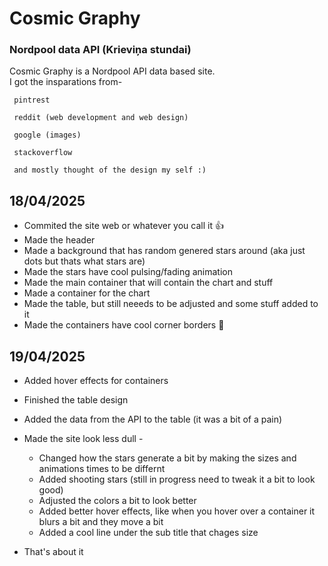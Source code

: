 <h1>Cosmic Graphy</h1>
<h3>Nordpool data API (Krieviņa stundai)</h3>

Cosmic Graphy is a Nordpool API data based site.<br>
I got the insparations from- <br>

     pintrest
     
     reddit (web development and web design)
     
     google (images)
     
     stackoverflow
     
     and mostly thought of the design my self :)

<h2 style="font-weight: bold"> 18/04/2025 </h1>

- Commited the site web or whatever you call it 👍<br>
- Made the header<br>
- Made a background that has random genered stars around (aka just dots but thats what stars are)<br>
- Made the stars have cool pulsing/fading animation<br>
- Made the main container that will contain the chart and stuff<br>
- Made a container for the chart<br>
- Made the table, but still neeeds to be adjusted and some stuff added to it<br>
- Made the containers have cool corner borders 💯<br>

<h2 style="font-weight: bold"> 19/04/2025 </h1>

- Added hover effects for containers<br>
- Finished the table design<br>
- Added the data from the API to the table (it was a bit of a pain)<br>
- Made the site look less dull - <br>
  * Changed how the stars generate a bit by making the sizes and animations times to be differnt<br>
  * Added shooting stars (still in progress need to tweak it a bit to look good)<br>
  * Adjusted the colors a bit to look better<br>
  * Added better hover effects, like when you hover over a container it blurs a bit and they move a bit<br>
  * Added a cool line under the sub title that chages size <br>

- That's about it
